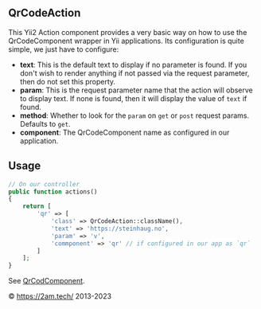 QrCodeAction
------------

This Yii2 Action component provides a very basic way on how to use the QrCodeComponent wrapper in Yii applications. Its 
configuration is quite simple, we just have to configure: 

- **text**: This is the default text to display if no parameter is found. If you don't wish to render anything if not 
passed via the request parameter, then do not set this property.
- **param**: This is the request parameter name that the action will observe to display text. If none is found, then it 
will display the value of `text` if found. 
- **method**: Whether to look for the `param` on `get` or `post` request params. Defaults to `get`.
- **component**: The QrCodeComponent name as configured in our application.

Usage
-----

```php
// On our controller  
public function actions()
{
    return [
        'qr' => [
            'class' => QrCodeAction::className(),
            'text' => 'https://steinhaug.no',
            'param' => 'v',
            'commponent' => 'qr' // if configured in our app as `qr` 
        ]
    ];
}
```

See [QrCodComponent](qrcode-component.md).

© https://2am.tech/ 2013-2023
